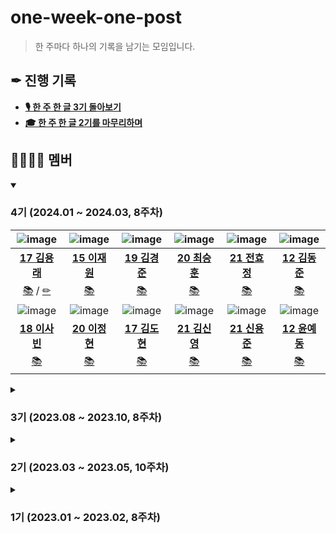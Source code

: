 # one-week-one-post
> 한 주마다 하나의 기록을 남기는 모임입니다.

## ✒ 진행 기록
- **[🎙 한 주 한 글 3기 돌아보기](https://usageness.notion.site/3-4a64d4eaf93a41efac389413faea22a5)**
- **[🎓 한 주 한 글 2기를 마무리하며](https://usageness.notion.site/2-0e3e68fbca78431a802e2a1a6c83776b?pvs=4)**

## 👨‍💻👩‍💻 멤버

<details open>
<summary>
  
  ### 4기 (2024.01 ~ 2024.03, 8주차)
  
</summary>
  
| ![image](https://avatars.githubusercontent.com/u/28296575?v=4) | ![image](https://avatars.githubusercontent.com/u/22653737?v=4) | ![image](https://avatars.githubusercontent.com/u/49617190?v=4) | ![image](https://avatars.githubusercontent.com/u/113033780?v=4) | ![image](https://avatars.githubusercontent.com/u/88719152?v=4) | ![image](https://avatars.githubusercontent.com/u/11415950?v=4) |
| :------------: | :------------: | :------------: | :------------: | :------------: | :------------: |
| **[17 김용래](https://github.com/usageness)** | **[15 이재원](https://github.com/ruru14)**  | **[19 김경준](https://github.com/AzureSoda)** | **[20 최승훈](https://github.com/cshooon)** | **[21 전효정](https://github.com/junnie082)** | **[12 김동준](https://github.com/kdj4582)** | 
|[📚](https://usage.tistory.com/) / [✏](https://blog-usageness.vercel.app/) | [📚](https://milleatelier.tistory.com/) | [📚](https://excidus.tistory.com/) | [📚](https://velog.io/@blublue_02) | [📚](https://junnie082.github.io/) | [📚](https://blog.naver.com/kdj4582) |
| ![image](https://avatars.githubusercontent.com/u/126368417?v=4) | ![image](https://avatars.githubusercontent.com/u/66584938?v=4) | ![image](https://avatars.githubusercontent.com/u/46642837?v=4) | ![image](https://avatars.githubusercontent.com/u/83866983?v=4) | ![image](https://avatars.githubusercontent.com/u/50198431?v=4) | ![image](https://avatars.githubusercontent.com/u/16588701?v=4) |
| **[18 이사빈](https://github.com/sabin5105)** | **[20 이정현](https://github.com/JHyeon0915)** | **[17 김도현](https://github.com/cstrnull00)** | **[21 김신영](https://github.com/ShinYoung-Kim)** |**[21 신용준](https://github.com/Y0ngjun)** | **[12 윤예동](https://github.com/pawful-code)** |
| [📚](https://24bean.tistory.com/) | [📚](https://bbani.tistory.com/) | [📚](https://cstrnull00.tistory.com/) | [📚](https://velog.io/@hannatoo) | [📚](https://blogofcreditj.tistory.com/)| [📚](https://pawful-code.github.io/weekly.github.io/) |

</details>

<details>
<summary>
  
  ### 3기 (2023.08 ~ 2023.10, 8주차)
  
</summary>
  
| ![image](https://avatars.githubusercontent.com/u/28296575?v=4) | ![image](https://avatars.githubusercontent.com/u/22653737?v=4) | ![image](https://avatars.githubusercontent.com/u/49617190?v=4) | ![image](https://avatars.githubusercontent.com/u/113033780?v=4) | ![image](https://avatars.githubusercontent.com/u/88719152?v=4) | ![image](https://avatars.githubusercontent.com/u/50050003?v=4) | ![image](https://avatars.githubusercontent.com/u/46642837?v=4) |
| :------------: | :------------: | :------------: | :------------: | :------------: | :------------: | :------------: |
| **[17 김용래](https://github.com/usageness)** | **[15 이재원](https://github.com/ruru14)**  | **[19 김경준](https://github.com/AzureSoda)** | **[20 최승훈](https://github.com/cshooon)** | **[21 전효정](https://github.com/junnie082)** | **[19 오성혁](https://github.com/seong0929)** | **[17 김도현](https://github.com/cstrnull00)** | 
|[📚](https://usage.tistory.com/) / [✏](https://blog-usageness.vercel.app/) | [📚](https://milleatelier.tistory.com/) | [📚](https://excidus.tistory.com/) | [📚](https://velog.io/@blublue_02) | [📚](https://junnie082.github.io/) | [📚](https://jinger.tistory.com/) |  [📚](https://cstrnull00.tistory.com/) |
| ![image](https://avatars.githubusercontent.com/u/66584938?v=4) | ![image](https://avatars.githubusercontent.com/u/91198933?v=4) | ![image](https://avatars.githubusercontent.com/u/83866983?v=4) | ![image](https://avatars.githubusercontent.com/u/84166896?v=4) | ![image](https://avatars.githubusercontent.com/u/126368417?v=4) | ![image](https://avatars.githubusercontent.com/u/62633602?v=4) |
|**[20 이정현](https://github.com/JHyeon0915)** | **[21 김다은](https://github.com/KimDa99)** | **[21 김신영](https://github.com/ShinYoung-Kim)** |**[21 신용준](https://github.com/Y0ngjun)** | **[22 김다영](https://github.com/dayeongkim999)** |  **[23 김정완](https://github.com/kjw4821)** | 
| [📚](https://bbani.tistory.com/) | [📚](https://devingcroco.tistory.com/) | [📚](https://velog.io/@hannatoo) | [📚](https://blogofcreditj.tistory.com/) | [📚](https://blog.naver.com/climatecrisis) | [📚](https://velog.io/@kjw4821) |

</details>


<details>
<summary>
  
### 2기 (2023.03 ~ 2023.05, 10주차)

</summary>

| ![image](https://avatars.githubusercontent.com/u/28296575?v=4) | ![image](https://avatars.githubusercontent.com/u/22653737?v=4) | ![image](https://avatars.githubusercontent.com/u/49276666?v=4) | ![image](https://avatars.githubusercontent.com/u/49617190?v=4) | ![image](https://avatars.githubusercontent.com/u/113033780?v=4) |
| :------------: | :------------: | :------------: | :------------: | :------------: |
| **[17 김용래](https://github.com/usageness)** | **[15 이재원](https://github.com/ruru14)** | **[19 김진호](https://github.com/wlsh44)** | **[19 김경준](https://github.com/AzureSoda)** | **[20 최승훈](https://github.com/cshooon)** |
|[📚 Blog(Tech)](https://usage.tistory.com/)<br/>[📚 Blog(Personal)](https://blog-usageness.vercel.app/)| [📚 Blog(Tech)](https://milleatelier.tistory.com/) | [📚 Blog(Tech)](https://velog.io/@wlsh44) | [📚 Blog(Tech)](https://excidus.tistory.com/) | [📚 Blog(Tech)](https://velog.io/@blublue_02) |
| ![image](https://avatars.githubusercontent.com/u/88719152?v=4) | ![image](https://avatars.githubusercontent.com/u/11415950?v=4) | ![image](https://avatars.githubusercontent.com/u/86285421?v=4) | ![image](https://avatars.githubusercontent.com/u/50198431?v=4) | ![image](https://avatars.githubusercontent.com/u/50050003?v=4)|
| **[21 전효정](https://github.com/junnie082)** | **[12 김동준](https://github.com/kdj4582)** | **[17 박지훈](https://github.com/pianoop)** | **[18 이사빈](https://github.com/sabin5105)** | **[19 오성혁](https://github.com/seong0929)** |
 [📚 Blog(Tech)](https://junnie082.github.io/) | [📚 Blog(Personal)](https://blog.naver.com/kdj4582)| [📚 Blog(Personal)](https://blog.naver.com/wl723) | [📚 Blog(Tech)](https://24bean.tistory.com/) | [📚 Blog(Tech)](https://jinger.tistory.com/) |

</details>


<details>
<summary>

### 1기 (2023.01 ~ 2023.02, 8주차)

</summary>

| ![image](https://avatars.githubusercontent.com/u/28296575?v=4) | ![image](https://avatars.githubusercontent.com/u/22653737?v=4) | ![image](https://avatars.githubusercontent.com/u/49276666?v=4) | ![image](https://avatars.githubusercontent.com/u/49617190?v=4) | ![image](https://avatars.githubusercontent.com/u/113033780?v=4) | ![image](https://avatars.githubusercontent.com/u/88719152?v=4) |
| :------------: | :------------: | :------------: | :------------: | :------------: | :------------: |
| **[17 김용래](https://github.com/usageness)** | **[15 이재원](https://github.com/ruru14)** | **[19 김진호](https://github.com/wlsh44)** | **[19 김경준](https://github.com/AzureSoda)** | **[20 최승훈](https://github.com/cshooon)** | **[21 전효정](https://github.com/junnie082)** |
|[📚 Blog(Tech)](https://usage.tistory.com/)| [📚 Blog(Tech)](https://milleatelier.tistory.com/) | [📚 Blog(Tech)](https://velog.io/@wlsh44) | [📚 Blog(Tech)](https://excidus.tistory.com/) | [📚 Blog(Tech)](https://velog.io/@blublue_02) | [📚 Blog(Tech)](https://junnie082.github.io/) |
|[📚 Blog(Personal)](https://blog-usageness.vercel.app/)| | | | | |


</details>
